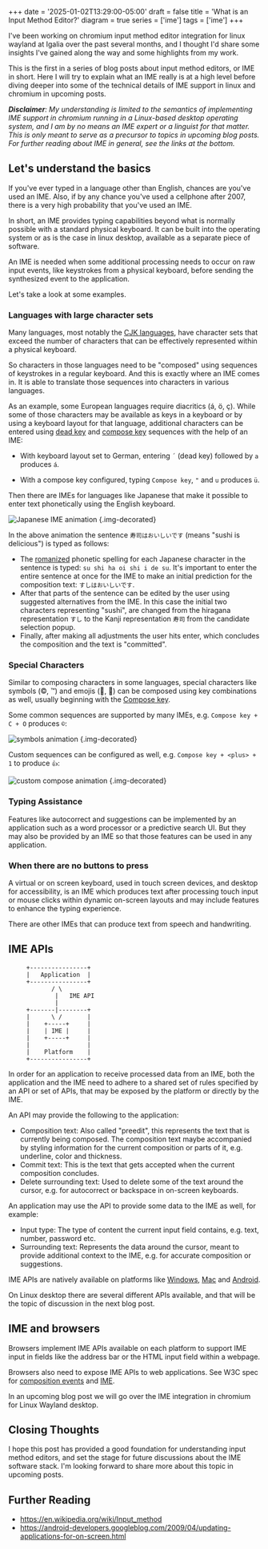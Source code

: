 +++
date = '2025-01-02T13:29:00-05:00'
draft = false
title = 'What is an Input Method Editor?'
diagram = true
series = ['ime']
tags = ['ime']
+++

I've been working on chromium input method editor integration for linux wayland at Igalia over the past several months, and I thought I'd share some insights I've gained along the way and some highlights from my work.

This is the first in a series of blog posts about input method editors, or IME in short. Here I will try to explain what an IME really is at a high level before diving deeper into some of the technical details of IME support in linux and chromium in upcoming posts.

_**Disclaimer**: My understanding is limited to the semantics of implementing IME support in chromium running in a Linux-based desktop operating system, and I am by no means an IME expert or a linguist for that matter. This is only meant to serve as a precursor to topics in upcoming blog posts. For further reading about IME in general, see the links at the bottom._

## Let's understand the basics

If you've ever typed in a language other than English, chances are you've used an IME. Also, if by any chance you've used a cellphone after 2007, there is a very high probability that you've used an IME.

In short, an IME provides typing capabilities beyond what is normally possible with a standard physical keyboard. It can be built into the operating system or as is the case in linux desktop, available as a separate piece of software.

An IME is needed when some additional processing needs to occur on raw input events, like keystrokes from a physical keyboard, before sending the synthesized event to the application.

Let's take a look at some examples.

### Languages with large character sets

Many languages, most notably the [CJK languages](https://en.wikipedia.org/wiki/CJK_characters), have character sets that exceed the number of characters that can be effectively represented within a physical keyboard.

So characters in those languages need to be "composed" using sequences of keystrokes in a regular keyboard. And this is exactly where an IME comes in. It is able to translate those sequences into characters in various languages.

As an example, some European languages require diacritics (á, ö, ç). While some of those characters may be available as keys in a keyboard or by using a keyboard layout for that language, additional characters can be entered using [dead key](https://en.wikipedia.org/wiki/Dead_key) and [compose key](https://en.wikipedia.org/wiki/Compose_key) sequences with the help of an IME:
- With keyboard layout set to German, entering `´` (dead key) followed by `a` produces `á`.

- With a compose key configured, typing `Compose key`, `"` and `u` produces `ü`.

Then there are IMEs for languages like Japanese that make it possible to enter text phonetically using the English keyboard.

![Japanese IME animation](japanese.gif)
{.img-decorated}

In the above animation the sentence `寿司はおいしいです` (means "sushi is delicious") is typed as follows:
- The [romanized](https://en.wikipedia.org/wiki/Romanization) phonetic spelling for each Japanese character in the sentence is typed: `su shi ha oi shi i de su`. It's important to enter the entire sentence at once for the IME to make an initial prediction for the composition text: `すしはおいしいです`.
- After that parts of the sentence can be edited by the user using suggested alternatives from the IME. In this case the initial two characters representing "sushi", are changed from the hiragana representation `すし` to the Kanji representation `寿司` from the candidate selection popup.
- Finally, after making all adjustments the user hits enter, which concludes the composition and the text is "committed".

### Special Characters

Similar to composing characters in some languages, special characters like symbols (©, ™) and emojis (🫎, 🦥) can be composed using key combinations as well, usually beginning with the [Compose key](https://en.wikipedia.org/wiki/Compose_key).

Some common sequences are supported by many IMEs, e.g. `Compose key + C + O` produces `©`:

![symbols animation](symbols.gif)
{.img-decorated}

Custom sequences can be configured as well, e.g. `Compose key + <plus> + 1` to produce `👍`:

![custom compose animation](custom_compose.gif)
{.img-decorated}

### Typing Assistance

Features like autocorrect and suggestions can be implemented by an application such as a word processor or a predictive search UI. But they may also be provided by an IME so that those features can be used in any application.

### When there are no buttons to press

A virtual or on screen keyboard, used in touch screen devices, and desktop for accessibility, is an IME which produces text after processing touch input or mouse clicks within dynamic on-screen layouts and may include features to enhance the typing experience.

There are other IMEs that can produce text from speech and handwriting.

## IME APIs

```
     +----------------+
     |   Application  |
     +----------------+
            / \
             |   IME API
             |
     +-------|--------+
     |      \ /       |
     |    +-----+     |
     |    | IME |     |
     |    +-----+     |
     |                |
     |    Platform    |
     +----------------+
```

In order for an application to receive processed data from an IME, both the application and the IME need to adhere to a shared set of rules specified by an API or set of APIs, that may be exposed by the platform or directly by the IME.

An API may provide the following to the application:
- Composition text: Also called "preedit", this represents the text that is currently being composed. The composition text maybe accompanied by styling information for the current composition or parts of it, e.g. underline, color and thickness.
- Commit text: This is the text that gets accepted when the current composition concludes.
- Delete surrounding text: Used to delete some of the text around the cursor, e.g. for autocorrect or backspace in on-screen keyboards.

An application may use the API to provide some data to the IME as well, for example:
- Input type: The type of content the current input field contains, e.g. text, number, password etc.
- Surrounding text: Represents the data around the cursor, meant to provide additional context to the IME, e.g. for accurate composition or suggestions.

IME APIs are natively available on platforms like [Windows](https://learn.microsoft.com/en-us/windows/win32/intl/input-method-manager), [Mac](https://developer.apple.com/documentation/inputmethodkit) and [Android](https://developer.android.com/develop/ui/views/touch-and-input/creating-input-method#IMEAPI).

On Linux desktop there are several different APIs available, and that will be the topic of discussion in the next blog post.

## IME and browsers

Browsers implement IME APIs available on each platform to support IME input in fields like the address bar or the HTML input field within a webpage.

Browsers also need to expose IME APIs to web applications. See W3C spec for [composition events](https://www.w3.org/TR/uievents/#events-compositionevents) and [IME](https://www.w3.org/TR/uievents/#keys-IME).

In an upcoming blog post we will go over the IME integration in chromium for Linux Wayland desktop.

## Closing Thoughts

 I hope this post has provided a good foundation for understanding input method editors, and set the stage for future discussions about the IME software stack. I'm looking forward to share more about this topic in upcoming posts.

## Further Reading
- https://en.wikipedia.org/wiki/Input_method
- https://android-developers.googleblog.com/2009/04/updating-applications-for-on-screen.html

